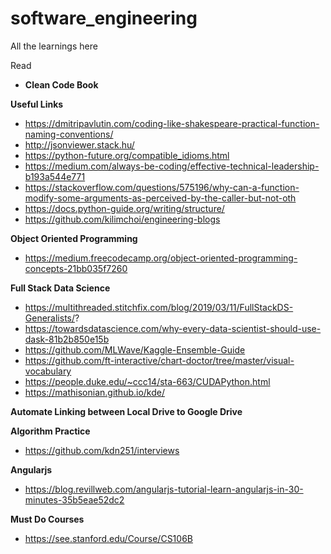 # software_engineering

All the learnings here

Read  
- **Clean Code Book**


**Useful Links**   
- https://dmitripavlutin.com/coding-like-shakespeare-practical-function-naming-conventions/  
- http://jsonviewer.stack.hu/
- https://python-future.org/compatible_idioms.html  
- https://medium.com/always-be-coding/effective-technical-leadership-b193a544e771  
- https://stackoverflow.com/questions/575196/why-can-a-function-modify-some-arguments-as-perceived-by-the-caller-but-not-oth  
- https://docs.python-guide.org/writing/structure/ 
- https://github.com/kilimchoi/engineering-blogs

**Object Oriented Programming**  
- https://medium.freecodecamp.org/object-oriented-programming-concepts-21bb035f7260  

**Full Stack Data Science**  
- https://multithreaded.stitchfix.com/blog/2019/03/11/FullStackDS-Generalists/?
- https://towardsdatascience.com/why-every-data-scientist-should-use-dask-81b2b850e15b
- https://github.com/MLWave/Kaggle-Ensemble-Guide
- https://github.com/ft-interactive/chart-doctor/tree/master/visual-vocabulary
- https://people.duke.edu/~ccc14/sta-663/CUDAPython.html
- https://mathisonian.github.io/kde/

**Automate Linking between Local Drive to Google Drive**


**Algorithm Practice**
- https://github.com/kdn251/interviews


**Angularjs**
- https://blog.revillweb.com/angularjs-tutorial-learn-angularjs-in-30-minutes-35b5eae52dc2

**Must Do Courses**
- https://see.stanford.edu/Course/CS106B

